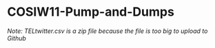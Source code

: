 # COSIW11-Pump-and-Dumps

*Note: TELtwitter.csv is a zip file because the file is too big to upload to Github*
